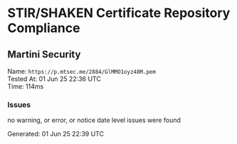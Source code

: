 # STIR/SHAKEN Certificate Repository Compliance

## Martini Security

Name: `https://p.mtsec.me/2884/GlMMO1oyz48M.pem`\
Tested At: 01 Jun 25 22:36 UTC\
Time: 114ms

### Issues

no warning, or error, or notice date level issues were found

Generated: 01 Jun 25 22:39 UTC